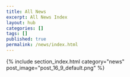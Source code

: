 ```yaml
---
title: All News
excerpt: All News Index
layout: hub
categories: []
tags: []
published: true
permalink: /news/index.html
---
```


{% include section_index.html category="news" post_image="post_16_9_default.png" %}

